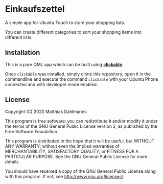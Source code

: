 # Einkaufszettel

A simple app for Ubuntu Touch to store your shopping lists.

You can create different categories to sort your shopping items into different lists.

## Installation

This is a pure QML app which can be built using [**clickable**](https://gitlab.com/clickable/clickable).

Once `clickable` was installed, simply clone this repository, open it in the commandline and execute the command `clickable` with your Ubuntu Phone connected and with developer mode enabled.

## License

Copyright (C) 2020  Matthias Dahlmanns

This program is free software: you can redistribute it and/or modify it under the terms of the GNU General Public License version 3, as published
by the Free Software Foundation.

This program is distributed in the hope that it will be useful, but WITHOUT ANY WARRANTY; without even the implied warranties of MERCHANTABILITY, SATISFACTORY QUALITY, or FITNESS FOR A PARTICULAR PURPOSE.  See the GNU General Public License for more details.

You should have received a copy of the GNU General Public License along with this program.  If not, see <http://www.gnu.org/licenses/>.
